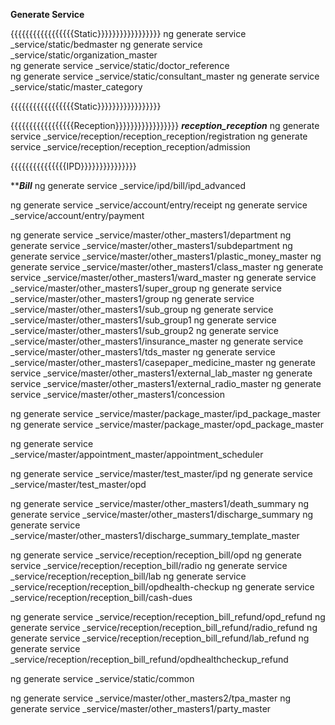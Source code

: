 **Generate Service**

{{{{{{{{{{{{{{{{{Static}}}}}}}}}}}}}}}}}
ng generate service _service/static/bedmaster
ng generate service _service/static/organization_master   
ng generate service _service/static/doctor_reference   
ng generate service _service/static/consultant_master
ng generate service _service/static/master_category

{{{{{{{{{{{{{{{{{Static}}}}}}}}}}}}}}}}}


{{{{{{{{{{{{{{{{{Reception}}}}}}}}}}}}}}}}}
*************reception_reception*************
ng generate service _service/reception/reception_reception/registration
ng generate service _service/reception/reception_reception/admission

{{{{{{{{{{{{{{{IPD}}}}}}}}}}}}}}}

*******************Bill*****************
ng generate service _service/ipd/bill/ipd_advanced




ng generate service _service/account/entry/receipt
ng generate service _service/account/entry/payment

ng generate service _service/master/other_masters1/department
ng generate service _service/master/other_masters1/subdepartment
ng generate service _service/master/other_masters1/plastic_money_master
ng generate service _service/master/other_masters1/class_master
ng generate service _service/master/other_masters1/ward_master
ng generate service _service/master/other_masters1/super_group
ng generate service _service/master/other_masters1/group
ng generate service _service/master/other_masters1/sub_group
ng generate service _service/master/other_masters1/sub_group1
ng generate service _service/master/other_masters1/sub_group2
ng generate service _service/master/other_masters1/insurance_master
ng generate service _service/master/other_masters1/tds_master
ng generate service _service/master/other_masters1/casepaper_medicine_master
ng generate service _service/master/other_masters1/external_lab_master
ng generate service _service/master/other_masters1/external_radio_master
ng generate service _service/master/other_masters1/concession

ng generate service _service/master/package_master/ipd_package_master
ng generate service _service/master/package_master/opd_package_master

ng generate service _service/master/appointment_master/appointment_scheduler

ng generate service _service/master/test_master/ipd
ng generate service _service/master/test_master/opd

ng generate service _service/master/other_masters1/death_summary
ng generate service _service/master/other_masters1/discharge_summary
ng generate service _service/master/other_masters1/discharge_summary_template_master

ng generate service _service/reception/reception_bill/opd
ng generate service _service/reception/reception_bill/radio
ng generate service _service/reception/reception_bill/lab
ng generate service _service/reception/reception_bill/opdhealth-checkup
ng generate service _service/reception/reception_bill/cash-dues


ng generate service _service/reception/reception_bill_refund/opd_refund
ng generate service _service/reception/reception_bill_refund/radio_refund
ng generate service _service/reception/reception_bill_refund/lab_refund
ng generate service _service/reception/reception_bill_refund/opdhealthcheckup_refund



ng generate service _service/static/common

ng generate service _service/master/other_masters2/tpa_master
ng generate service _service/master/other_masters1/party_master